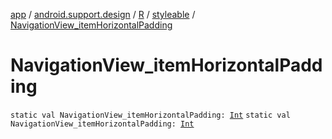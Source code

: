 [app](../../../index.md) / [android.support.design](../../index.md) / [R](../index.md) / [styleable](index.md) / [NavigationView_itemHorizontalPadding](./-navigation-view_item-horizontal-padding.md)

# NavigationView_itemHorizontalPadding

`static val NavigationView_itemHorizontalPadding: `[`Int`](https://kotlinlang.org/api/latest/jvm/stdlib/kotlin/-int/index.html)
`static val NavigationView_itemHorizontalPadding: `[`Int`](https://kotlinlang.org/api/latest/jvm/stdlib/kotlin/-int/index.html)
